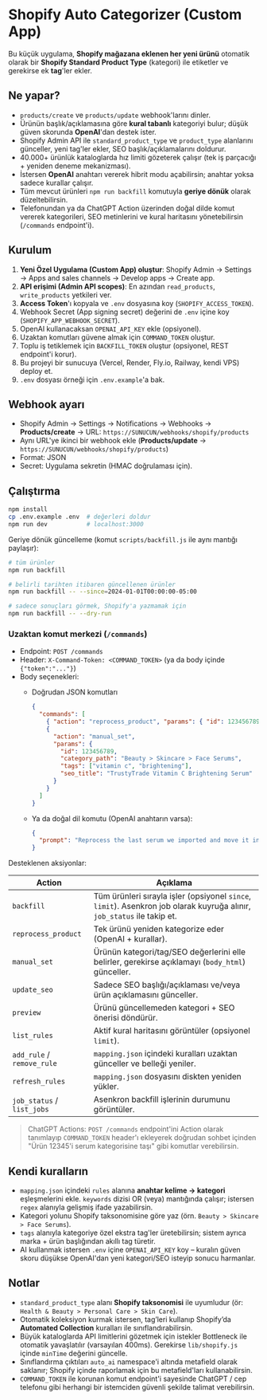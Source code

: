 # Shopify Auto Categorizer (Custom App)

Bu küçük uygulama, **Shopify mağazana eklenen her yeni ürünü** otomatik olarak bir **Shopify Standard Product Type** (kategori) ile etiketler ve gerekirse ek **tag**'ler ekler.

## Ne yapar?
- `products/create` ve `products/update` webhook'larını dinler.
- Ürünün başlık/açıklamasına göre **kural tabanlı** kategoriyi bulur; düşük güven skorunda **OpenAI**'dan destek ister.
- Shopify Admin API ile `standard_product_type` ve `product_type` alanlarını günceller, yeni tag'ler ekler, SEO başlık/açıklamalarını doldurur.
- 40.000+ ürünlük kataloglarda hız limiti gözeterek çalışır (tek iş parçacığı + yeniden deneme mekanizması).
- İstersen **OpenAI** anahtarı vererek hibrit modu açabilirsin; anahtar yoksa sadece kurallar çalışır.
- Tüm mevcut ürünleri `npm run backfill` komutuyla **geriye dönük** olarak düzeltebilirsin.
- Telefonundan ya da ChatGPT Action üzerinden doğal dilde komut vererek kategorileri, SEO metinlerini ve kural haritasını yönetebilirsin (`/commands` endpoint'i).

## Kurulum
1. **Yeni Özel Uygulama (Custom App) oluştur**: Shopify Admin → Settings → Apps and sales channels → Develop apps → Create app.
2. **API erişimi (Admin API scopes)**: En azından `read_products`, `write_products` yetkileri ver.
3. **Access Token**'ı kopyala ve `.env` dosyasına koy (`SHOPIFY_ACCESS_TOKEN`).
4. Webhook Secret (App signing secret) değerini de `.env` içine koy (`SHOPIFY_APP_WEBHOOK_SECRET`).
5. OpenAI kullanacaksan `OPENAI_API_KEY` ekle (opsiyonel).
6. Uzaktan komutları güvene almak için `COMMAND_TOKEN` oluştur.
7. Toplu iş tetiklemek için `BACKFILL_TOKEN` oluştur (opsiyonel, REST endpoint'i korur).
8. Bu projeyi bir sunucuya (Vercel, Render, Fly.io, Railway, kendi VPS) deploy et.
9. `.env` dosyası örneği için `.env.example`'a bak.

## Webhook ayarı
- Shopify Admin → Settings → Notifications → Webhooks → **Products/create** → URL: `https://SUNUCUN/webhooks/shopify/products`
- Aynı URL'ye ikinci bir webhook ekle (**Products/update** → `https://SUNUCUN/webhooks/shopify/products`)
- Format: JSON
- Secret: Uygulama sekretin (HMAC doğrulaması için).

## Çalıştırma
```bash
npm install
cp .env.example .env  # değerleri doldur
npm run dev           # localhost:3000
```
Geriye dönük güncelleme (komut `scripts/backfill.js` ile aynı mantığı paylaşır):
```bash
# tüm ürünler
npm run backfill

# belirli tarihten itibaren güncellenen ürünler
npm run backfill -- --since=2024-01-01T00:00:00-05:00

# sadece sonuçları görmek, Shopify'a yazmamak için
npm run backfill -- --dry-run
```

### Uzaktan komut merkezi (`/commands`)

- Endpoint: `POST /commands`
- Header: `X-Command-Token: <COMMAND_TOKEN>` (ya da body içinde `{"token":"..."}`)
- Body seçenekleri:
  - Doğrudan JSON komutları

    ```json
    {
      "commands": [
        { "action": "reprocess_product", "params": { "id": 123456789 } },
        {
          "action": "manual_set",
          "params": {
            "id": 123456789,
            "category_path": "Beauty > Skincare > Face Serums",
            "tags": ["vitamin c", "brightening"],
            "seo_title": "TrustyTrade Vitamin C Brightening Serum"
          }
        }
      ]
    }
    ```

  - Ya da doğal dil komutu (OpenAI anahtarın varsa):

    ```json
    {
      "prompt": "Reprocess the last serum we imported and move it into Beauty > Skincare > Face Serums with brightening tags"
    }
    ```

Desteklenen aksiyonlar:

| Action | Açıklama |
| --- | --- |
| `backfill` | Tüm ürünleri sırayla işler (opsiyonel `since`, `limit`). Asenkron job olarak kuyruğa alınır, `job_status` ile takip et. |
| `reprocess_product` | Tek ürünü yeniden kategorize eder (OpenAI + kurallar). |
| `manual_set` | Ürünün kategori/tag/SEO değerlerini elle belirler, gerekirse açıklamayı (`body_html`) günceller. |
| `update_seo` | Sadece SEO başlığı/açıklaması ve/veya ürün açıklamasını günceller. |
| `preview` | Ürünü güncellemeden kategori + SEO önerisi döndürür. |
| `list_rules` | Aktif kural haritasını görüntüler (opsiyonel `limit`). |
| `add_rule` / `remove_rule` | `mapping.json` içindeki kuralları uzaktan günceller ve belleği yeniler. |
| `refresh_rules` | `mapping.json` dosyasını diskten yeniden yükler. |
| `job_status` / `list_jobs` | Asenkron backfill işlerinin durumunu görüntüler. |

> ChatGPT Actions: `POST /commands` endpoint'ini Action olarak tanımlayıp `COMMAND_TOKEN` header'ı ekleyerek doğrudan sohbet içinden "Ürün 12345'i serum kategorisine taşı" gibi komutlar verebilirsin.

## Kendi kuralların
- `mapping.json` içindeki `rules` alanına **anahtar kelime → kategori** eşleşmelerini ekle. `keywords` dizisi OR (veya) mantığında çalışır; istersen `regex` alanıyla gelişmiş ifade yazabilirsin.
- Kategori yolunu Shopify taksonomisine göre yaz (örn. `Beauty > Skincare > Face Serums`).
- `tags` alanıyla kategoriye özel ekstra tag'ler üretebilirsin; sistem ayrıca marka + ürün başlığından akıllı tag türetir.
- AI kullanmak istersen `.env` içine `OPENAI_API_KEY` koy – kuralın güven skoru düşükse OpenAI'dan yeni kategori/SEO isteyip sonucu harmanlar.

## Notlar
- `standard_product_type` alanı **Shopify taksonomisi** ile uyumludur (ör: `Health & Beauty > Personal Care > Skin Care`).
- Otomatik koleksiyon kurmak istersen, tag’leri kullanıp Shopify’da **Automated Collection** kuralları ile sınıflandırabilirsin.
- Büyük kataloglarda API limitlerini gözetmek için istekler Bottleneck ile otomatik yavaşlatılır (varsayılan 400ms). Gerekirse `lib/shopify.js` içinde `minTime` değerini güncelle.
- Sınıflandırma çıktıları `auto_ai` namespace'i altında metafield olarak saklanır; Shopify içinde raporlamak için bu metafield'ları kullanabilirsin.
- `COMMAND_TOKEN` ile korunan komut endpoint'i sayesinde ChatGPT / cep telefonu gibi herhangi bir istemciden güvenli şekilde talimat verebilirsin.
